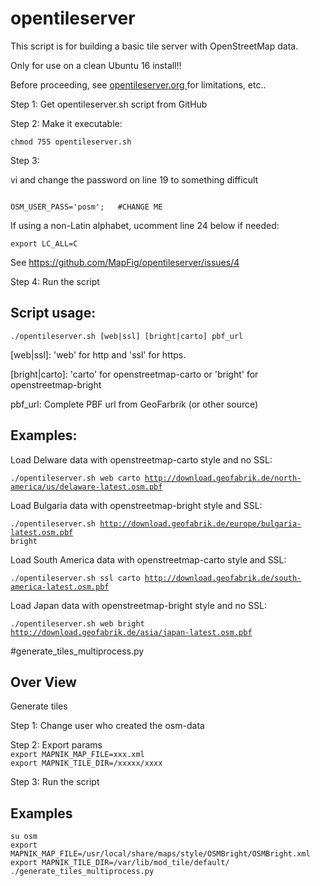 # opentileserver

This script is for building a basic tile server with OpenStreetMap data.

Only for use on a clean Ubuntu 16 install!!

Before proceeding, see <a href="opentileserver.org" target="blank"> opentileserver.org </a> for limitations, etc..

Step 1: Get opentileserver.sh script from GitHub

Step 2: Make it executable:

<code>chmod 755 opentileserver.sh</code>

Step 3:

vi and change the password on line 19 to something difficult

<code>
OSM_USER_PASS='posm';	#CHANGE ME
</code>

If using a non-Latin alphabet, ucomment line 24 below if needed:

<code>export LC_ALL=C</code>

See https://github.com/MapFig/opentileserver/issues/4

Step 4: Run the script

## Script usage:

<code>./opentileserver.sh  [web|ssl] [bright|carto] pbf_url</code>

[web|ssl]: 'web' for http and 'ssl' for https.

[bright|carto]: 'carto' for openstreetmap-carto or 'bright' for openstreetmap-bright

pbf_url: Complete PBF url from GeoFarbrik (or other source)


## Examples:

Load Delware data with openstreetmap-carto style and no SSL:

<code>./opentileserver.sh web carto http://download.geofabrik.de/north-america/us/delaware-latest.osm.pbf </code>

Load Bulgaria data with openstreetmap-bright style and SSL:

<code>./opentileserver.sh http://download.geofabrik.de/europe/bulgaria-latest.osm.pbf bright</code>

Load South America data with openstreetmap-carto style and SSL:

<code>./opentileserver.sh ssl carto http://download.geofabrik.de/south-america-latest.osm.pbf </code>

Load Japan data with openstreetmap-bright style and no SSL:

<code>./opentileserver.sh web bright http://download.geofabrik.de/asia/japan-latest.osm.pbf</code>

#generate_tiles_multiprocess.py

## Over View
Generate tiles

Step 1: Change user who created the osm-data

Step 2: Export params  
<code>export MAPNIK_MAP_FILE=xxx.xml</code>  
<code>export MAPNIK_TILE_DIR=/xxxxx/xxxx</code>

Step 3: Run the script

## Examples  
<code>su osm</code>  
<code>export MAPNIK_MAP_FILE=/usr/local/share/maps/style/OSMBright/OSMBright.xml</code>  
<code>export MAPNIK_TILE_DIR=/var/lib/mod_tile/default/</code>  
<code>./generate_tiles_multiprocess.py</code>
